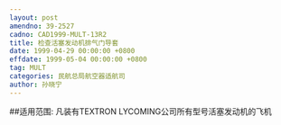 ```yaml
---
layout: post
amendno: 39-2527
cadno: CAD1999-MULT-13R2
title: 检查活塞发动机排气门导套
date: 1999-04-29 00:00:00 +0800
effdate: 1999-05-04 00:00:00 +0800
tag: MULT
categories: 民航总局航空器适航司
author: 孙晓宁
---
```


##适用范围:
凡装有TEXTRON  LYCOMING公司所有型号活塞发动机的飞机

